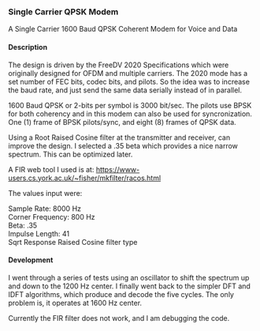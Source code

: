 ### Single Carrier QPSK Modem
A Single Carrier 1600 Baud QPSK Coherent Modem for Voice and Data

#### Description
The design is driven by the FreeDV 2020 Specifications which were originally designed for OFDM and multiple carriers. The 2020 mode has a set number of FEC bits, codec bits, and pilots. So the idea was to increase the baud rate, and just send the same data serially instead of in parallel.

1600 Baud QPSK or 2-bits per symbol is 3000 bit/sec. The pilots use BPSK for both coherency and in this modem can also be used for syncronization. One (1) frame of BPSK pilots/sync, and eight (8) frames of QPSK data.

Using a Root Raised Cosine filter at the transmitter and receiver, can improve the design. I selected a .35 beta which provides a nice narrow spectrum. This can be optimized later. 

A FIR web tool I used is at: https://www-users.cs.york.ac.uk/~fisher/mkfilter/racos.html

The values input were:

Sample Rate: 8000 Hz  
Corner Frequency: 800 Hz  
Beta: .35  
Impulse Length: 41  
Sqrt Response Raised Cosine filter type  

#### Development
I went through a series of tests using an oscillator to shift the spectrum up and down to the 1200 Hz center. I finally went back to the simpler DFT and IDFT algorithms, which produce and decode the five cycles. The only problem is, it operates at 1600 Hz center.

Currently the FIR filter does not work, and I am debugging the code.
